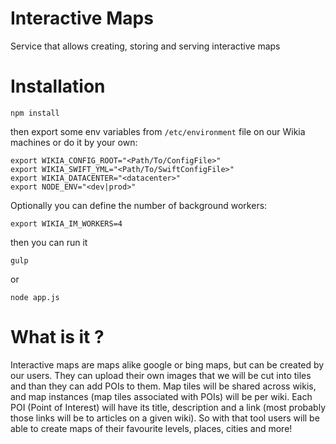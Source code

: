 Interactive Maps
================

Service that allows creating, storing and serving interactive maps


# Installation

```Shell
npm install
```
then export some env variables from `/etc/environment` file on our Wikia machines or do it by your own:
```Shell
export WIKIA_CONFIG_ROOT="<Path/To/ConfigFile>"
export WIKIA_SWIFT_YML="<Path/To/SwiftConfigFile>"
export WIKIA_DATACENTER="<datacenter>"
export NODE_ENV="<dev|prod>"
```

Optionally you can define the number of background workers:
```Shell
export WIKIA_IM_WORKERS=4
```

then you can run it
```Shell
gulp
```
or
```Shell
node app.js
```

# What is it ?

Interactive maps are maps alike google or bing maps, but can be created by our users. They can upload their own images that we will be cut into tiles and than they can​ add POIs to them. Map tiles will be shared across wikis, and map instances (map tiles associated with POIs) will be per wiki. Each POI (Point of Interest) will have ​its title, description and a link (most probably those links will be to articles on a given wiki). So with that tool users will be able to create maps of their favourite levels, places, cities and more!
